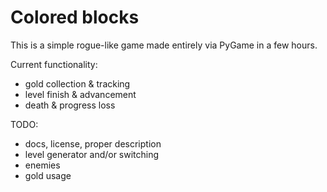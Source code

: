 # Colored blocks

This is a simple rogue-like game made entirely via PyGame in a few hours.

Current functionality:
- gold collection & tracking
- level finish & advancement
- death & progress loss

TODO: 
- docs, license, proper description
- level generator and/or switching
- enemies
- gold usage
